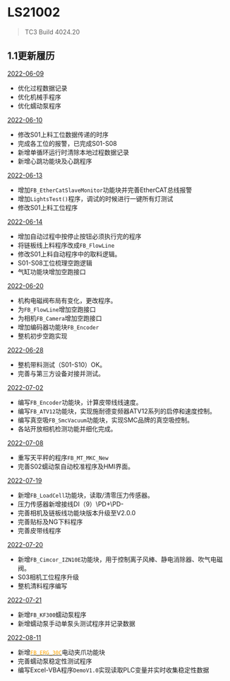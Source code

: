 # LS21002
>TC3 Build 4024.20 
## 1.1更新履历

  [2022-06-09](https://github.com/AutomanH/TC3-LS21002/commit/dadd780a9d03594e35c87b4cd09d5160e1dc4833)
  - 优化过程数据记录
  - 优化机械手程序
  - 优化蠕动泵程序

  [2022-06-10](https://github.com/AutomanH/TC3-LS21002/commit/589766bdabcdaf9883239b8639c98740bfb37b4a)
  - 修改S01上料工位数据传递的时序
  - 完成各工位的报警，已完成S01-S08
  - 新增单循环运行时清除本地过程数据记录
  - 新增心跳功能块及心跳程序

[2022-06-13](https://github.com/AutomanH/TC3-LS21002/commit/e85dc65408d55dd9d82e14824fc71b984ce8424f)

- 增加`FB_EtherCatSlaveMonitor`功能块并完善EtherCAT总线报警
- 增加`LightsTest()`程序，调试的时候进行一键所有灯测试
- 修改S01上料工位程序

[2022-06-14]()

- 增加自动过程中按停止按钮必须执行完的程序
- 将链板线上料程序改成`FB_FlowLine`
- 修改S01上料自动程序中的取料逻辑。
- S01-S08工位梳理空跑逻辑
- 气缸功能块增加空跑接口

[2022-06-20](https://github.com/AutomanH/TC3-LS21002/commit/75fa6e349fea645954731f54f0b29e81ae81aa1b)

- 机构电磁阀布局有变化，更改程序。
- 为`FB_FlowLine`增加空跑接口
- 为相机`FB_Camera`增加空跑接口
- 增加编码器功能块`FB_Encoder`
- 整机初步空跑实现

[2022-06-28](https://github.com/AutomanH/TC3-LS21002/commit/c352546fad6a45a2b2319579a8d833d747b17651)

- 整机带料测试（S01-S10）OK。
- 完善与第三方设备对接并测试。

[2022-07-02]()

- 编写`FB_Encoder`功能块，计算皮带线线速度。
- 编写`FB_ATV12`功能块，实现施耐德变频器ATV12系列的启停和速度控制。
- 编写真空吸`FB_SmcVacuum`功能块，实现SMC品牌的真空吸控制。
- 各站开放相机检测功能并细化完成。

[2022-07-08](https://github.com/AutomanH/TC3-LS21002/commit/ef672a08b6741f9c4fd0b36c50ada722219190c0)

- 重写天平秤的程序`FB_MT_MKC_New`
- 完善S02蠕动泵自动校准程序及HMI界面。

[2022-07-19](https://github.com/AutomanH/TC3-LS21002/commit/158ee08dc95c8023eed40bea09e5035c21c53cb1)

- 新增`FB_LoadCell`功能块，读取/清零压力传感器。
- 压力传感器新增接线DI（9）\PD+\PD-
- 完善相机及链板线功能块版本升级至V2.0.0
- 完善贴标及NG下料程序
- 完善皮带线程序

[2022-07-20](https://github.com/AutomanH/TC3-LS21002/commit/713a6bf9aa3a462f4a553d1b65d4f2e9dd2ceb78)

- 新增`FB_Cimcor_IZN10E`功能块，用于控制离子风棒、静电消除器、吹气电磁阀。
- S03相机工位程序升级
- 整机清料程序编写

[2022-07-21](https://github.com/AutomanH/TC3-LS21002/commit/0e9f62427f5b2e2f75ed34233d0bfb10c5002386)

- 新增`FB_KF300`蠕动泵程序
- 新增蠕动泵手动单泵头测试程序并记录数据

[2022-08-11](https://github.com/AutomanH/TC3-LS21002/commit/979ad533d9cc18261ee33ec37f671d7890c0d158)

- 新增<u><font color =Orange>`FB_ERG_30C`</font></u>电动夹爪功能块
- 完善蠕动泵稳定性测试程序
- 编写Excel-VBA程序`DemoV1.0`实现读取PLC变量并实时收集稳定性数据

